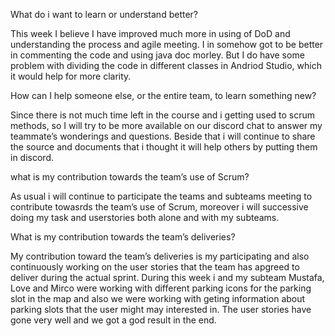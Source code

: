 What do i want to learn or understand better?


This week I believe I have improved much more in using of DoD and understanding the process and agile meeting. I in somehow got to be better in commenting the code and using java doc morley. But I do have some problem with dividing the code in different classes in Andriod Studio, which it would help for more clarity.


How can I help someone else, or the entire team, to learn something new?

Since there is not much time left in the course and i getting used to scrum methods, so I will try to be more available on our discord chat to answer my teammate’s wonderings and questions. Beside that i will continue to share the source and documents that i thought it will help others by putting them in discord. 


what is my contribution towards the team’s use of Scrum?

As usual i will continue to participate the teams and subteams meeting to contribute towasrds the team’s use of Scrum, moreover i will successive doing my task and userstories both alone and with my subteams.



What is my contribution towards the team’s deliveries?

My contribution toward the team’s deliveries is my participating and also continuously working on the user stories that the team has apgreed to deliver during the actual sprint. During this week i and my subteam Mustafa, Love and Mirco were working with different parking icons for the parking slot in the map and also we were working with geting information about parking slots that the user might may interested in. The user stories have gone very well and we got a god result in the end.
